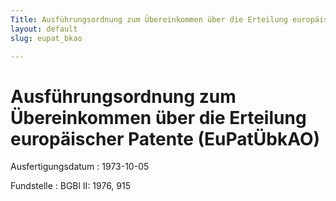 ```yaml
---
Title: Ausführungsordnung zum Übereinkommen über die Erteilung europäischer Patente
layout: default
slug: eupat_bkao

---
```


# Ausführungsordnung zum Übereinkommen über die Erteilung europäischer Patente (EuPatÜbkAO)

Ausfertigungsdatum
:   1973-10-05

Fundstelle
:   BGBl II: 1976, 915

